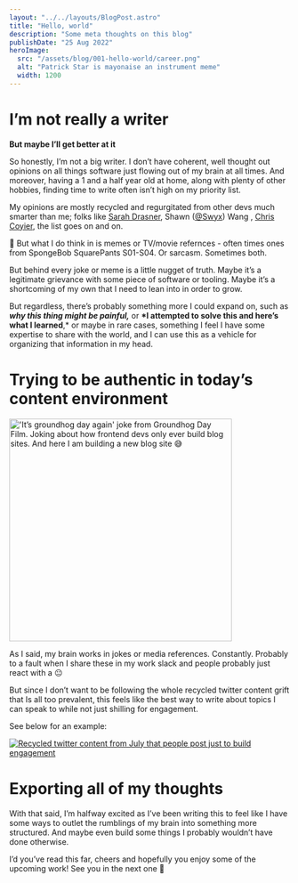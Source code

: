 ```yaml
---
layout: "../../layouts/BlogPost.astro"
title: "Hello, world"
description: "Some meta thoughts on this blog"
publishDate: "25 Aug 2022"
heroImage:
  src: "/assets/blog/001-hello-world/career.png"
  alt: "Patrick Star is mayonaise an instrument meme"
  width: 1200
---
```


# I’m not really a writer

**But maybe I’ll get better at it**

So honestly, I’m not a big writer. I don’t have coherent, well thought out opinions on all things software just flowing out of my brain at all times. And moreover, having a 1 and a half year old at home, along with plenty of other hobbies, finding time to write often isn’t high on my priority list.

My opinions are mostly recycled and regurgitated from other devs much smarter than me; folks like [Sarah Drasner](https://twitter.com/sarah_edo), Shawn ([@Swyx](https://twitter.com/swyx)) Wang , [Chris Coyier](https://twitter.com/chriscoyier), the list goes on and on.

<aside>
🧠 But what I do think in is memes or TV/movie refernces - often times ones from SpongeBob SquarePants S01-S04. Or sarcasm. Sometimes both.

</aside>

But behind every joke or meme is a little nugget of truth. Maybe it’s a legitimate grievance with some piece of software or tooling. Maybe it’s a shortcoming of my own that I need to lean into in order to grow.

But regardless, there’s probably something more I could expand on, such as **_why this thing might be painful,_** or **\*I attempted to solve this and here’s what I learned**,\* or maybe in rare cases, something I feel I have some expertise to share with the world, and I can use this as a vehicle for organizing that information in my head.

# Trying to be authentic in today’s content environment

[<img src="/assets/blog/001-hello-world/groundhog-day.png" width="400px" alt="'It’s groundhog day again' joke from Groundhog Day Film. Joking about how frontend devs only ever build blog sites. And here I am building a new blog site 😅"/>](/assets/blog/001-hello-world/twitter-shill.png)

As I said, my brain works in jokes or media references. Constantly. Probably to a fault when I share these in my work slack and people probably just react with a 😐

But since I don’t want to be following the whole recycled twitter content grift that Is all too prevalent, this feels like the best way to write about topics I can speak to while not just shilling for engagement.

See below for an example:

[<img src="/assets/blog/001-hello-world/twitter-shill.png" alt="Recycled twitter content from July that people post just to build engagement" />](/assets/blog/001-hello-world/twitter-shill.png)

# Exporting all of my thoughts

With that said, I’m halfway excited as I’ve been writing this to feel like I have some ways to outlet the rumblings of my brain into something more structured. And maybe even build some things I probably wouldn’t have done otherwise.

I’d you’ve read this far, cheers and hopefully you enjoy some of the upcoming work! See you in the next one 🍻

